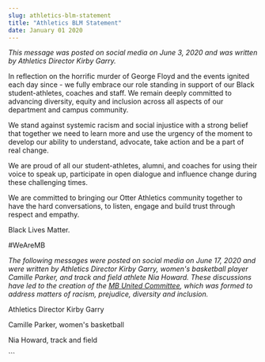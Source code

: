 ```yaml
---
slug: athletics-blm-statement
title: "Athletics BLM Statement"
date: January 01 2020
---
```


 
<p>
  <i
    >This message was posted on social media on June 3, 2020 and was written by
    Athletics Director Kirby Garry.</i
  >
</p>
<p>
  In reflection on the horrific murder of George Floyd and the events ignited
  each day since - we fully embrace our role standing in support of our Black
  student-athletes, coaches and staff. We remain deeply committed to advancing
  diversity, equity and inclusion across all aspects of our department and
  campus community.
</p>
<p>
  We stand against systemic racism and social injustice with a strong belief
  that together we need to learn more and use the urgency of the moment to
  develop our ability to understand, advocate, take action and be a part of real
  change.
</p>
<p>
  We are proud of all our student-athletes, alumni, and coaches for using their
  voice to speak up, participate in open dialogue and influence change during
  these challenging times.
</p>
<p>
  We are committed to bringing our Otter Athletics community together to have
  the hard conversations, to listen, engage and build trust through respect and
  empathy.
</p>
<p>Black Lives Matter.</p>
<p>#WeAreMB</p>
<p>
  <i
    >The following messages were posted on social media on June 17, 2020 and
    were written by Athletics Director Kirby Garry, women's basketball player
    Camille Parker, and track and field athlete Nia Howard. These discussions
    have led to the creation of the
    <a
      href="https://otterathletics.com/news/2020/6/16/general-otterathletics-forms-mb-united-to-combat-racsim.aspx"
      >MB United Committee</a
    >, which was formed to address matters of racism, prejudice, diversity and
    inclusion.</i
  >
</p>
<p>Athletics Director Kirby Garry</p>
<p>Camille Parker, women's basketball</p>
<p>Nia Howard, track and field</p>
```
